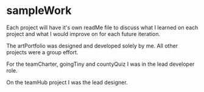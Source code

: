 # sampleWork

Each project will have it's own readMe file to discuss what I learned on each project and what I would improve on for each future iteration.

The artPortfolio was designed and developed solely by me. All other projects were a group effort. 

For the teamCharter, goingTiny and countyQuiz I was in the lead developer role. 

On the teamHub project I was the lead designer. 
